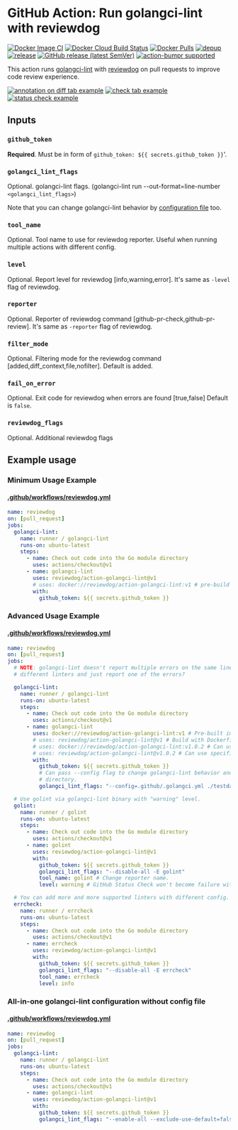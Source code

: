 # GitHub Action: Run golangci-lint with reviewdog

[![Docker Image CI](https://github.com/reviewdog/action-golangci-lint/workflows/Docker%20Image%20CI/badge.svg)](https://github.com/reviewdog/action-golangci-lint/actions)
[![Docker Cloud Build Status](https://img.shields.io/docker/cloud/build/reviewdog/action-golangci-lint)](https://hub.docker.com/r/reviewdog/action-golangci-lint)
[![Docker Pulls](https://img.shields.io/docker/pulls/reviewdog/action-golangci-lint)](https://hub.docker.com/r/reviewdog/action-golangci-lint)
[![depup](https://github.com/reviewdog/action-golangci-lint/workflows/depup/badge.svg)](https://github.com/reviewdog/action-golangci-lint/actions?query=workflow%3Adepup)
[![release](https://github.com/reviewdog/action-golangci-lint/workflows/release/badge.svg)](https://github.com/reviewdog/action-golangci-lint/actions?query=workflow%3Arelease)
[![GitHub release (latest SemVer)](https://img.shields.io/github/v/release/reviewdog/action-golangci-lint?logo=github&sort=semver)](https://github.com/reviewdog/action-golangci-lint/releases)
[![action-bumpr supported](https://img.shields.io/badge/bumpr-supported-ff69b4?logo=github&link=https://github.com/haya14busa/action-bumpr)](https://github.com/haya14busa/action-bumpr)

This action runs [golangci-lint](https://github.com/golangci/golangci-lint) with
[reviewdog](https://github.com/reviewdog/reviewdog) on pull requests to improve
code review experience.

[![annotation on diff tab example](https://user-images.githubusercontent.com/3797062/64919877-27692780-d7eb-11e9-9791-1e9933fbb132.png)](https://github.com/reviewdog/action-golangci-lint/pull/10/files#annotation_6204126662041266)
[![check tab example](https://user-images.githubusercontent.com/3797062/64919922-d279e100-d7eb-11e9-800d-9cef86c670df.png)](https://github.com/reviewdog/action-golangci-lint/pull/10/checks?check_run_id=222708776)
[![status check example](https://user-images.githubusercontent.com/3797062/64919933-0b19ba80-d7ec-11e9-96cc-f6558f04924f.png)](https://github.com/reviewdog/action-golangci-lint/pull/10)

## Inputs

### `github_token`

**Required**. Must be in form of `github_token: ${{ secrets.github_token }}`'.

### `golangci_lint_flags`

Optional. golangci-lint flags. (golangci-lint run --out-format=line-number
`<golangci_lint_flags>`)

Note that you can change golangci-lint behavior by [configuration
file](https://github.com/golangci/golangci-lint#configuration) too.

### `tool_name`

Optional. Tool name to use for reviewdog reporter. Useful when running multiple
actions with different config.

### `level`

Optional. Report level for reviewdog [info,warning,error].
It's same as `-level` flag of reviewdog.

### `reporter`

Optional. Reporter of reviewdog command [github-pr-check,github-pr-review].
It's same as `-reporter` flag of reviewdog.

### `filter_mode`

Optional. Filtering mode for the reviewdog command [added,diff_context,file,nofilter].
Default is added.

### `fail_on_error`

Optional.  Exit code for reviewdog when errors are found [true,false]
Default is `false`.

### `reviewdog_flags`

Optional. Additional reviewdog flags

## Example usage

### Minimum Usage Example

#### [.github/workflows/reviewdog.yml](.github/workflows/reviewdog.yml)

```yml
name: reviewdog
on: [pull_request]
jobs:
  golangci-lint:
    name: runner / golangci-lint
    runs-on: ubuntu-latest
    steps:
      - name: Check out code into the Go module directory
        uses: actions/checkout@v1
      - name: golangci-lint
        uses: reviewdog/action-golangci-lint@v1
        # uses: docker://reviewdog/action-golangci-lint:v1 # pre-build docker image
        with:
          github_token: ${{ secrets.github_token }}
```

### Advanced Usage Example

#### [.github/workflows/reviewdog.yml](.github/workflows/reviewdog.yml)

```yml
name: reviewdog
on: [pull_request]
jobs:
  # NOTE: golangci-lint doesn't report multiple errors on the same line from
  # different linters and just report one of the errors?

  golangci-lint:
    name: runner / golangci-lint
    runs-on: ubuntu-latest
    steps:
      - name: Check out code into the Go module directory
        uses: actions/checkout@v1
      - name: golangci-lint
        uses: docker://reviewdog/action-golangci-lint:v1 # Pre-built image
        # uses: reviewdog/action-golangci-lint@v1 # Build with Dockerfile
        # uses: docker://reviewdog/action-golangci-lint:v1.0.2 # Can use specific version.
        # uses: reviewdog/action-golangci-lint@v1.0.2 # Can use specific version.
        with:
          github_token: ${{ secrets.github_token }}
          # Can pass --config flag to change golangci-lint behavior and target
          # directory.
          golangci_lint_flags: "--config=.github/.golangci.yml ./testdata"

  # Use golint via golangci-lint binary with "warning" level.
  golint:
    name: runner / golint
    runs-on: ubuntu-latest
    steps:
      - name: Check out code into the Go module directory
        uses: actions/checkout@v1
      - name: golint
        uses: reviewdog/action-golangci-lint@v1
        with:
          github_token: ${{ secrets.github_token }}
          golangci_lint_flags: "--disable-all -E golint"
          tool_name: golint # Change reporter name.
          level: warning # GitHub Status Check won't become failure with this level.

  # You can add more and more supported linters with different config.
  errcheck:
    name: runner / errcheck
    runs-on: ubuntu-latest
    steps:
      - name: Check out code into the Go module directory
        uses: actions/checkout@v1
      - name: errcheck
        uses: reviewdog/action-golangci-lint@v1
        with:
          github_token: ${{ secrets.github_token }}
          golangci_lint_flags: "--disable-all -E errcheck"
          tool_name: errcheck
          level: info
```

### All-in-one golangci-lint configuration without config file

#### [.github/workflows/reviewdog.yml](.github/workflows/reviewdog.yml)

```yml
name: reviewdog
on: [pull_request]
jobs:
  golangci-lint:
    name: runner / golangci-lint
    runs-on: ubuntu-latest
    steps:
      - name: Check out code into the Go module directory
        uses: actions/checkout@v1
      - name: golangci-lint
        uses: reviewdog/action-golangci-lint@v1
        with:
          github_token: ${{ secrets.github_token }}
          golangci_lint_flags: "--enable-all --exclude-use-default=false"
```
